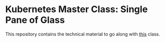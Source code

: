 # Kubernetes Master Class: Single Pane of Glass

This repository contains the technical material to go along with [this](https://info.rancher.com/kubernetes-master-class-dec8-2020) class.

